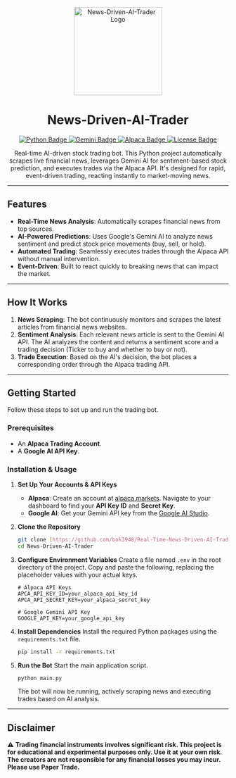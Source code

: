 <div align="center">
  <img src="http://googleusercontent.com/image_generation_content/0" alt="News-Driven-AI-Trader Logo" width="200"/>
</div>

<h1 align="center">News-Driven-AI-Trader</h1>

<div align="center">
  <a href="https://www.python.org/">
    <img src="https://img.shields.io/badge/Python-3776AB?style=for-the-badge&logo=python&logoColor=white" alt="Python Badge">
  </a>
  <a href="https://ai.google.dev/gemini-api">
    <img src="https://img.shields.io/badge/Google%20Gemini-886FBF?style=for-the-badge&logo=googlegemini&logoColor=white" alt="Gemini Badge">
  </a>
  <a href="https://alpaca.markets/">
    <img src="https://img.shields.io/badge/Alpaca-00B45D?style=for-the-badge&logo=alpaca-markets&logoColor=white" alt="Alpaca Badge">
  </a>
  <a href="https://github.com/bok3948/Real-Time-News-Driven-AI-Trader/blob/main/LICENSE">
    <img src="https://img.shields.io/github/license/bok3948/Real-Time-News-Driven-AI-Trader?style=for-the-badge" alt="License Badge">
  </a>
</div>

<p align="center">
  Real-time AI-driven stock trading bot. This Python project automatically scrapes live financial news, leverages Gemini AI for sentiment-based stock prediction, and executes trades via the Alpaca API. It's designed for rapid, event-driven trading, reacting instantly to market-moving news.
</p>

***

## Features

* **Real-Time News Analysis**: Automatically scrapes financial news from top sources.
* **AI-Powered Predictions**: Uses Google's Gemini AI to analyze news sentiment and predict stock price movements (buy, sell, or hold).
* **Automated Trading**: Seamlessly executes trades through the Alpaca API without manual intervention.
* **Event-Driven**: Built to react quickly to breaking news that can impact the market.

***

## How It Works

1.  **News Scraping**: The bot continuously monitors and scrapes the latest articles from financial news websites.
2.  **Sentiment Analysis**: Each relevant news article is sent to the Gemini AI API. The AI analyzes the content and returns a sentiment score and a trading decision (Ticker to buy and whether to buy or not).
3.  **Trade Execution**: Based on the AI's decision, the bot places a corresponding order through the Alpaca trading API.

***

## Getting Started

Follow these steps to set up and run the trading bot.

### Prerequisites

* An **Alpaca Trading Account**.
* A **Google AI API Key**.

### Installation & Usage

1.  **Set Up Your Accounts & API Keys**
    * **Alpaca**: Create an account at [alpaca.markets](https://alpaca.markets/). Navigate to your dashboard to find your **API Key ID** and **Secret Key**.
    * **Google AI**: Get your Gemini API key from the [Google AI Studio](https://ai.google.dev/gemini-api/docs/api-key).

2.  **Clone the Repository**
    ```bash
    git clone [https://github.com/bok3948/Real-Time-News-Driven-AI-Trader.git](https://github.com/bok3948/Real-Time-News-Driven-AI-Trader.git)
    cd News-Driven-AI-Trader
    ```

3.  **Configure Environment Variables**
    Create a file named `.env` in the root directory of the project. Copy and paste the following, replacing the placeholder values with your actual keys.
    ```env
    # Alpaca API Keys
    APCA_API_KEY_ID=your_alpaca_api_key_id
    APCA_API_SECRET_KEY=your_alpaca_secret_key

    # Google Gemini API Key
    GOOGLE_API_KEY=your_google_api_key
    ```

4.  **Install Dependencies**
    Install the required Python packages using the `requirements.txt` file.
    ```bash
    pip install -r requirements.txt
    ```

5.  **Run the Bot**
    Start the main application script.
    ```bash
    python main.py
    ```
    The bot will now be running, actively scraping news and executing trades based on AI analysis.

***

## Disclaimer

⚠️ **Trading financial instruments involves significant risk. This project is for educational and experimental purposes only. Use it at your own risk. The creators are not responsible for any financial losses you may incur. Please use Paper Trade.**
